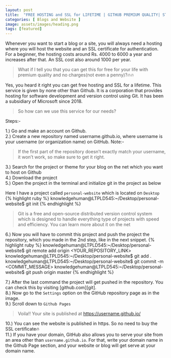 ```yaml
---
layout: post
title:  "FREE HOSTING and SSL for LIFETIME | GITHUB PREMIUM QUALITY| STEP by STEP WEBSITE CREATION 2020"
categories: [ Blogs and Website ]
image: assets/images/heading.png
tags: [featured]
---
```

Whenever you want to start a blog or a site, you will always need a hosting where you will host the website and an SSL certificate for authentication. For a beginner, the hosting costs around Rs. 4000 to 6000 a year and increases after that. An SSL cost also around 1000 per year.

>What if I tell you that you can get this for free for your life with premium quality and no charges(not even a penny)?🔥🔥

Yes, you heard it right you can get free hosting and SSL for a lifetime. This service is given by none other than Github. It is a corporation that provides hosting for software development and version control using Git. It has been a subsidiary of Microsoft since 2018.

>So how can we use this service for our needs?

Steps:-

1.) Go and make an account on Github.<br/>
2.) Create a new repository named username.github.io, where username is your username (or organization name) on GitHub.
Note:-

>If the first part of the repository doesn’t exactly match your username, it won’t work, so make sure to get it right.

3.) Search for the project or theme for your blog on the net which you want to host on Github<br/>
4.) Download the project<br/>
5.) Open the project in the terminal and initialize git in the project as below<br/>

Here I have a project called `personal-website` which is located on `Desktop`
{% highlight ruby %}
knowledgehuman@LTPLD545:~/Desktop/personal-website$ git init
{% endhighlight %}


> Git is a free and open-source distributed version control system which is designed to handle everything type of projects with speed and efficiency. You can learn more about it on the net

6.) Now you will have to commit this project and push the project the repository, which you made in the 2nd step, like in the next snippet.
{% highlight ruby %}
knowledgehuman@LTPLD545:~/Desktop/personal-website$ git remote add origin <YOUR_REPOSITORY_LINK>
knowledgehuman@LTPLD545:~/Desktop/personal-website$ git add .
knowledgehuman@LTPLD545:~/Desktop/personal-website$ git commit -m <COMMIT_MESSAGE>
knowledgehuman@LTPLD545:~/Desktop/personal-website$ git push origin master
{% endhighlight %}

7.) After the last command the project will get pushed in the repository. You can check this by visiting [github.com][git].<br/>
8.) Now go to the `Settings` option on the GitHub repository page as in the image.<br/>
9.) Scroll down to `Github Pages`<br/>

> Voila!! Your site is published at https://username.github.io/

10.) You can see the website is published in https. So no need to buy the SSL certificate🔥<br/>
11.) If you have your domain, GitHub also allows you to serve your site from an area other than `username.github.io`. For that, write your domain name in the Github Page section, and your website or blog will get serve at your domain name.<br/>